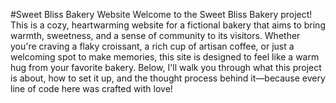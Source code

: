 #Sweet Bliss Bakery Website
Welcome to the Sweet Bliss Bakery project! This is a cozy, heartwarming website for a fictional bakery that aims to bring warmth, sweetness, and a sense of community to its visitors. Whether
you're craving a flaky croissant, a rich cup of artisan coffee, or just a welcoming spot to make memories, this site is designed to feel like a warm hug from your favorite bakery. Below, 
I'll walk you through what this project is about, how to set it up, and the thought process behind it—because every line of code here was crafted with love!
